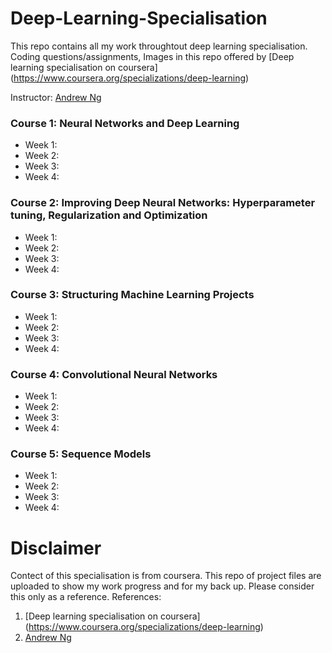# Deep-Learning-Specialisation
This repo contains all my work throughtout deep learning specialisation. Coding questions/assignments, Images in this repo offered by [Deep learning specialisation on coursera] (https://www.coursera.org/specializations/deep-learning) 

Instructor: [Andrew Ng](http://www.andrewng.org/)

### Course 1: Neural Networks and Deep Learning

  + Week 1: 
  + Week 2:
  + Week 3:
  + Week 4:

### Course 2: Improving Deep Neural Networks: Hyperparameter tuning, Regularization and Optimization

  + Week 1: 
  + Week 2:
  + Week 3:
  + Week 4:

### Course 3: Structuring Machine Learning Projects

  + Week 1: 
  + Week 2:
  + Week 3:
  + Week 4:

### Course 4: Convolutional Neural Networks
  
  + Week 1: 
  + Week 2:
  + Week 3:
  + Week 4:

  
### Course 5: Sequence Models
  
  + Week 1: 
  + Week 2:
  + Week 3:
  + Week 4:

# Disclaimer
Contect of this specialisation is from coursera. This repo of project files are uploaded to show my work progress and for my back up. Please consider this only as a reference.
References:
1. [Deep learning specialisation on coursera] (https://www.coursera.org/specializations/deep-learning) 
2. [Andrew Ng](http://www.andrewng.org/)
